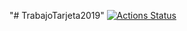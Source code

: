 "# TrabajoTarjeta2019" 
[![Actions Status](https://github.com/NielsenMax/TrabajoTarjeta2019/workflows/Tests/badge.svg)](https://github.com/NielsenMax/TrabajoTarjeta2019/actions)
